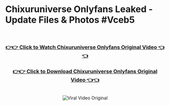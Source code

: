 # Chixuruniverse Onlyfans Leaked - Update Files & Photos #Vceb5


<br>
<div align="center">
<h3><a href="https://links2leaks.com/chixuruniverse" rel="nofollow">👉👉 Click to Watch Chixuruniverse Onlyfans Original Video 👈👈</a></h3>
<h3><a href="https://links2leaks.com/chixuruniverse" rel="nofollow">👉👉 Click to Download Chixuruniverse Onlyfans Original Video 👈👈</a></h3>
<br>
<a href="https://links2leaks.com/chixuruniverse" rel="nofollow"><img src="https://i.ibb.co/Gkj2r4b/banner.png" alt="Viral Video Original" style="max-width: 100%; display: inline-block;" data-target="animated-image.originalImage"></a>
</div>